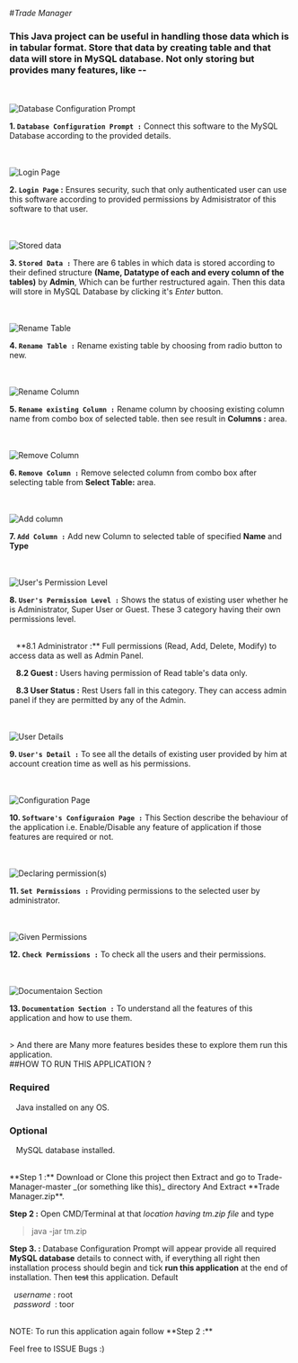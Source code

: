 #_Trade Manager_

### This Java project can be useful in handling those data which is in tabular format. Store that data by creating table and that data will store in MySQL database. Not only storing but provides many features, like --


<br/> <br/>
![Database Configuration Prompt](https://github.com/Arvind-Rehaliya/Trade-Manager/blob/master/DB_Config_Prompt.PNG "Database Configuration Prompt")

**1. `Database Configuration Prompt :`** Connect this software to the MySQL Database according to the provided details.


<br/> <br/>
![Login Page](https://github.com/Arvind-Rehaliya/Trade-Manager/blob/master/Login_Page.PNG "Login Page")

**2. `Login Page` :** Ensures security, such that only authenticated user can use this software according to provided permissions by Admisistrator of this software to that user.

<br/> <br/>
![Stored data](https://github.com/Arvind-Rehaliya/Trade-Manager/blob/master/table.PNG "Stored data")

**3. `Stored Data :`** There are 6 tables in which data is stored according to their defined structure __(Name, Datatype of each and every column of the tables)__ by __Admin__, Which can be further restructured again. Then this data will store in MySQL Database by clicking it's _Enter_ button.

<br/> <br/>
![Rename Table](https://github.com/Arvind-Rehaliya/Trade-Manager/blob/master/Rename_Table.PNG "Rename Table")

**4. `Rename Table :`** Rename existing table by choosing from radio button to new. 

<br/> <br/>
![Rename Column](https://github.com/Arvind-Rehaliya/Trade-Manager/blob/master/Rename_Col.PNG "Rename Column")

**5. `Rename existing Column :`** Rename column by choosing existing column name from combo box of selected table. then see result in **Columns :** area.

<br/> <br/>
![Remove Column](https://github.com/Arvind-Rehaliya/Trade-Manager/blob/master/Remove_Column.PNG "Remove Column")

**6. `Remove Column :`** Remove selected column from combo box after selecting table from **Select Table:** area. 

<br/> <br/>
![Add column](https://github.com/Arvind-Rehaliya/Trade-Manager/blob/master/Add_Columns.PNG "Add column")

**7. `Add Column :`** Add new Column to selected table of specified **Name** and **Type** 

<br/> <br/>
![User's Permission Level](https://github.com/Arvind-Rehaliya/Trade-Manager/blob/master/User_details_01.PNG "User's Permission Level")

**8. `User's Permission Level :`** Shows the status of existing user whether he is Administrator, Super User or Guest. These 3 category having their own permissions level.
  
<br/>
&nbsp;&nbsp; **8.1 Administrator :** Full permissions (Read, Add, Delete, Modify) to access data as well as Admin Panel.

&nbsp;&nbsp; **8.2 Guest :** Users having permission of Read table's data only.

&nbsp;&nbsp; **8.3 User Status :** Rest Users fall in this category. They can access admin panel if they are permitted by any of the Admin.


<br/> <br/>
![User Details](https://github.com/Arvind-Rehaliya/Trade-Manager/blob/master/User_details_02.PNG "User Details")

**9. `User's Detail :`** To see all the details of existing user provided by him at account creation time as well as his permissions.

<br/> <br/>
![Configuration Page](https://github.com/Arvind-Rehaliya/Trade-Manager/blob/master/settings.PNG "Configuration Page")

**10. `Software's Configuraion Page :`** This Section describe the behaviour of the application i.e. Enable/Disable any feature of application if those features are required or not.

<br/> <br/>
![Declaring permission(s)](https://github.com/Arvind-Rehaliya/Trade-Manager/blob/master/permissions.PNG "Declaring permission(s)")

**11. `Set Permissions :`** Providing permissions to the selected user by administrator.

<br/> <br/>
![Given Permissions](https://github.com/Arvind-Rehaliya/Trade-Manager/blob/master/Given_Permissions.PNG "Given Permissions")

**12. `Check Permissions :`** To check all the users and their permissions.

<br/> <br/>
![Documentaion Section](https://github.com/Arvind-Rehaliya/Trade-Manager/blob/master/Support_Page.PNG "Documentaion Section")

**13. `Documentation Section :`** To understand all the features of this application and how to use them.

<br/>
> And there are Many more features besides these to explore them run this application.

<br/>
##HOW TO RUN THIS APPLICATION ?

### Required
&nbsp;&nbsp; Java installed on any OS.

### Optional
&nbsp;&nbsp; MySQL database installed.

<br/>
**Step 1 :** Download or Clone this project then Extract and go to Trade-Manager-master _(or something like this)_ directory And Extract **Trade Manager.zip**.


**Step 2 :** Open CMD/Terminal at that _location having tm.zip file_ and type
> java -jar tm.zip

**Step 3. :** Database Configuration Prompt will appear provide all required **MySQL database** details to connect with, if everything all right then installation process should begin and tick **run this application** at the end of installation. Then ~~test~~ this application. Default 

&nbsp;&nbsp;*username* : root  
&nbsp;&nbsp;*password* &nbsp;: toor

<br/>
NOTE: To run this application again follow **Step 2 :**

Feel free to ISSUE Bugs :)

